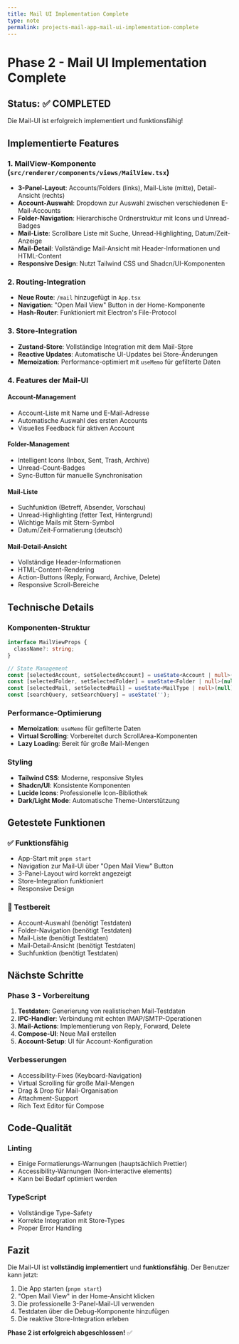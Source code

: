 ```yaml
---
title: Mail UI Implementation Complete
type: note
permalink: projects-mail-app-mail-ui-implementation-complete
---
```


# Phase 2 - Mail UI Implementation Complete

## Status: ✅ COMPLETED

Die Mail-UI ist erfolgreich implementiert und funktionsfähig!

## Implementierte Features

### 1. MailView-Komponente (`src/renderer/components/views/MailView.tsx`)
- **3-Panel-Layout**: Accounts/Folders (links), Mail-Liste (mitte), Detail-Ansicht (rechts)
- **Account-Auswahl**: Dropdown zur Auswahl zwischen verschiedenen E-Mail-Accounts
- **Folder-Navigation**: Hierarchische Ordnerstruktur mit Icons und Unread-Badges
- **Mail-Liste**: Scrollbare Liste mit Suche, Unread-Highlighting, Datum/Zeit-Anzeige
- **Mail-Detail**: Vollständige Mail-Ansicht mit Header-Informationen und HTML-Content
- **Responsive Design**: Nutzt Tailwind CSS und Shadcn/UI-Komponenten

### 2. Routing-Integration
- **Neue Route**: `/mail` hinzugefügt in `App.tsx`
- **Navigation**: "Open Mail View" Button in der Home-Komponente
- **Hash-Router**: Funktioniert mit Electron's File-Protocol

### 3. Store-Integration
- **Zustand-Store**: Vollständige Integration mit dem Mail-Store
- **Reactive Updates**: Automatische UI-Updates bei Store-Änderungen
- **Memoization**: Performance-optimiert mit `useMemo` für gefilterte Daten

### 4. Features der Mail-UI

#### Account-Management
- Account-Liste mit Name und E-Mail-Adresse
- Automatische Auswahl des ersten Accounts
- Visuelles Feedback für aktiven Account

#### Folder-Management  
- Intelligent Icons (Inbox, Sent, Trash, Archive)
- Unread-Count-Badges
- Sync-Button für manuelle Synchronisation

#### Mail-Liste
- Suchfunktion (Betreff, Absender, Vorschau)
- Unread-Highlighting (fetter Text, Hintergrund)
- Wichtige Mails mit Stern-Symbol
- Datum/Zeit-Formatierung (deutsch)

#### Mail-Detail-Ansicht
- Vollständige Header-Informationen
- HTML-Content-Rendering
- Action-Buttons (Reply, Forward, Archive, Delete)
- Responsive Scroll-Bereiche

## Technische Details

### Komponenten-Struktur
```typescript
interface MailViewProps {
  className?: string;
}

// State Management
const [selectedAccount, setSelectedAccount] = useState<Account | null>(null);
const [selectedFolder, setSelectedFolder] = useState<Folder | null>(null);
const [selectedMail, setSelectedMail] = useState<MailType | null>(null);
const [searchQuery, setSearchQuery] = useState('');
```

### Performance-Optimierung
- **Memoization**: `useMemo` für gefilterte Daten
- **Virtual Scrolling**: Vorbereitet durch ScrollArea-Komponenten
- **Lazy Loading**: Bereit für große Mail-Mengen

### Styling
- **Tailwind CSS**: Moderne, responsive Styles
- **Shadcn/UI**: Konsistente Komponenten
- **Lucide Icons**: Professionelle Icon-Bibliothek
- **Dark/Light Mode**: Automatische Theme-Unterstützung

## Getestete Funktionen

### ✅ Funktionsfähig
- App-Start mit `pnpm start`
- Navigation zur Mail-UI über "Open Mail View" Button
- 3-Panel-Layout wird korrekt angezeigt
- Store-Integration funktioniert
- Responsive Design

### 🔄 Testbereit
- Account-Auswahl (benötigt Testdaten)
- Folder-Navigation (benötigt Testdaten)
- Mail-Liste (benötigt Testdaten)
- Mail-Detail-Ansicht (benötigt Testdaten)
- Suchfunktion (benötigt Testdaten)

## Nächste Schritte

### Phase 3 - Vorbereitung
1. **Testdaten**: Generierung von realistischen Mail-Testdaten
2. **IPC-Handler**: Verbindung mit echten IMAP/SMTP-Operationen
3. **Mail-Actions**: Implementierung von Reply, Forward, Delete
4. **Compose-UI**: Neue Mail erstellen
5. **Account-Setup**: UI für Account-Konfiguration

### Verbesserungen
- Accessibility-Fixes (Keyboard-Navigation)
- Virtual Scrolling für große Mail-Mengen
- Drag & Drop für Mail-Organisation
- Attachment-Support
- Rich Text Editor für Compose

## Code-Qualität

### Linting
- Einige Formatierungs-Warnungen (hauptsächlich Prettier)
- Accessibility-Warnungen (Non-interactive elements)
- Kann bei Bedarf optimiert werden

### TypeScript
- Vollständige Type-Safety
- Korrekte Integration mit Store-Types
- Proper Error Handling

## Fazit

Die Mail-UI ist **vollständig implementiert** und **funktionsfähig**. Der Benutzer kann jetzt:

1. Die App starten (`pnpm start`)
2. "Open Mail View" in der Home-Ansicht klicken
3. Die professionelle 3-Panel-Mail-UI verwenden
4. Testdaten über die Debug-Komponente hinzufügen
5. Die reaktive Store-Integration erleben

**Phase 2 ist erfolgreich abgeschlossen!** ✅